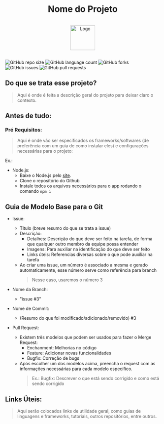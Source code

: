 <h1 align="center"> Nome do Projeto </h1>

<br/>
<div align="center">
  <a href="https://github.com/othneildrew/Best-README-Template">
    <img src="images/logo.png" alt="Logo" width="80" height="80">
  </a>
</div>
<br/>

<!--- 
      Para fazer tracking do projeto atual, é necessário trocar o username do criador do repositório e o nome do repositório no código abaixo.
      Exemplo: ![GitHub pull requests](https://img.shields.io/github/issues-pr/[username aqui]/[repositorio aqui]) 
--->
![GitHub repo size](https://img.shields.io/github/repo-size/luccaclaus/readmetest?style=for-the-badge)
![GitHub language count](https://img.shields.io/github/languages/count/luccaclaus/readmetest?style=for-the-badge)
![GitHub forks](https://img.shields.io/github/forks/luccaclaus/readmetest?style=for-the-badge)
![GitHub issues](https://img.shields.io/github/issues/luccaclaus/readmetest?style=for-the-badge)
![GitHub pull requests](https://img.shields.io/github/issues-pr/luccaclaus/readmetest?style=for-the-badge)


## Do que se trata esse projeto?
> Aqui é onde é feita a descrição geral do projeto para deixar claro o contexto.

## Antes de tudo:

### Pré Requisitos:
> Aqui é onde vão ser especificados os frameworks/softwares (de preferência com um guia de como instalar eles) e configurações necessárias para o projeto:

Ex.:
* Node.js:
  - Baixe o Node.js pelo [site](https://nodejs.org/en/download/).
  - Clone o repositório do Github
  - Instale todos os arquivos necessários para o app rodando o comando ``` npm i ```


 ## Guia de Modelo Base para o Git

 * Issue:
   - Titulo (breve resumo do que se trata a issue)
   - Descrição:
     - Detalhes: Descrição do que deve ser feito na tarefa, de forma que qualquer outro membro da equipe possa entender
     - Imagens: Para auxiliar na identificação do que deve ser feito
     - Links úteis: Referencias diversas sobre o que pode auxiliar na tarefa
   - Ao criar uma issue, um número é associado a mesma e gerado automaticamente, esse número serve como referência para branch
     > Nesse caso, usaremos o número 3

* Nome da Branch:
  - "issue #3"

* Nome de Commit:
  - (Resumo do que foi modificado/adicionado/removido) #3

* Pull Request:
  - Existem três modelos que podem ser usados para fazer o Merge Request:
    - Enchanment: Melhorias no código
    - Feature: Adicionar novas funcionalidades
    - Bugfix: Correção de bugs
  - Após escolher um dos modelos acima, preencha o request com as informações necessárias para cada modelo específico.
    > Ex.: Bugfix: Descrever o que está sendo corrigido e como está sendo corrigido

## Links Úteis:
> Aqui serão colocados links de utilidade geral, como guias de linguagens e frameworks, tutoriais, outros repositórios, entre outros.
 







